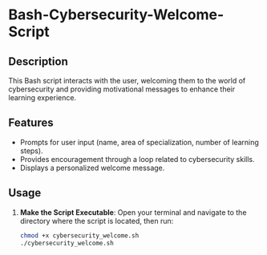 # Bash-Cybersecurity-Welcome-Script

## Description
This Bash script interacts with the user, welcoming them to the world of cybersecurity and providing motivational messages to enhance their learning experience.

## Features
- Prompts for user input (name, area of specialization, number of learning steps).
- Provides encouragement through a loop related to cybersecurity skills.
- Displays a personalized welcome message.

## Usage
1. **Make the Script Executable**:
   Open your terminal and navigate to the directory where the script is located, then run:
   ```bash
   chmod +x cybersecurity_welcome.sh
   ./cybersecurity_welcome.sh
